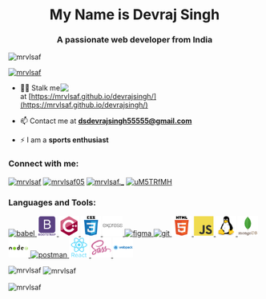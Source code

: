 <h1 align="center">My Name is Devraj Singh</h1>
<h3 align="center">A passionate web developer from India</h3>

<p align="left"> <img src="https://komarev.com/ghpvc/?username=mrvlsaf&label=Visits&color=007bff&style=plastic" alt="mrvlsaf" /> </p>

<p align="left"> <a href="https://twitter.com/mrvlsaf" target="blank"><img src="https://img.shields.io/twitter/follow/mrvlsaf?logo=twitter&style=for-the-badge" alt="mrvlsaf" /></a> </p>
<img align="right" width="400" src="https://dribbble.com/shots/9023972-React-Suspense?utm_source=Clipboard_Shot&utm_campaign=mappleton&utm_content=React%20Suspense&utm_medium=Social_Share&utm_source=Clipboard_Shot&utm_campaign=mappleton&utm_content=React%20Suspense&utm_medium=Social_Share">


- 👨‍💻 Stalk me at [https://mrvlsaf.github.io/devrajsingh/](https://mrvlsaf.github.io/devrajsingh/)

- 📫 Contact me at **dsdevrajsingh55555@gmail.com**

- ⚡ I am a **sports enthusiast**

<h3 align="left">Connect with me:</h3>
<p align="left">
<a href="https://twitter.com/mrvlsaf" target="blank"><img align="center" src="https://raw.githubusercontent.com/rahuldkjain/github-profile-readme-generator/master/src/images/icons/Social/twitter.svg" alt="mrvlsaf" height="30" width="40" /></a>
<a href="https://linkedin.com/in/mrvlsaf05" target="blank"><img align="center" src="https://raw.githubusercontent.com/rahuldkjain/github-profile-readme-generator/master/src/images/icons/Social/linked-in-alt.svg" alt="mrvlsaf05" height="30" width="40" /></a>
<a href="https://instagram.com/mrvlsaf._" target="blank"><img align="center" src="https://raw.githubusercontent.com/rahuldkjain/github-profile-readme-generator/master/src/images/icons/Social/instagram.svg" alt="mrvlsaf._" height="30" width="40" /></a>
<a href="https://discord.gg/uM5TRfMH" target="blank"><img align="center" src="https://raw.githubusercontent.com/rahuldkjain/github-profile-readme-generator/master/src/images/icons/Social/discord.svg" alt="uM5TRfMH" height="30" width="40" /></a>
</p>

<h3 align="left">Languages and Tools:</h3>
<p align="left"> <a href="https://babeljs.io/" target="_blank"> <img src="https://www.vectorlogo.zone/logos/babeljs/babeljs-icon.svg" alt="babel" width="40" height="40"/> </a> <a href="https://getbootstrap.com" target="_blank"> <img src="https://raw.githubusercontent.com/devicons/devicon/master/icons/bootstrap/bootstrap-plain-wordmark.svg" alt="bootstrap" width="40" height="40"/> </a> <a href="https://www.w3schools.com/cpp/" target="_blank"> <img src="https://raw.githubusercontent.com/devicons/devicon/master/icons/cplusplus/cplusplus-original.svg" alt="cplusplus" width="40" height="40"/> </a> <a href="https://www.w3schools.com/css/" target="_blank"> <img src="https://raw.githubusercontent.com/devicons/devicon/master/icons/css3/css3-original-wordmark.svg" alt="css3" width="40" height="40"/> </a> <a href="https://expressjs.com" target="_blank"> <img src="https://raw.githubusercontent.com/devicons/devicon/master/icons/express/express-original-wordmark.svg" alt="express" width="40" height="40"/> </a> <a href="https://www.figma.com/" target="_blank"> <img src="https://www.vectorlogo.zone/logos/figma/figma-icon.svg" alt="figma" width="40" height="40"/> </a> <a href="https://git-scm.com/" target="_blank"> <img src="https://www.vectorlogo.zone/logos/git-scm/git-scm-icon.svg" alt="git" width="40" height="40"/> </a> <a href="https://www.w3.org/html/" target="_blank"> <img src="https://raw.githubusercontent.com/devicons/devicon/master/icons/html5/html5-original-wordmark.svg" alt="html5" width="40" height="40"/> </a> <a href="https://developer.mozilla.org/en-US/docs/Web/JavaScript" target="_blank"> <img src="https://raw.githubusercontent.com/devicons/devicon/master/icons/javascript/javascript-original.svg" alt="javascript" width="40" height="40"/> </a> <a href="https://www.linux.org/" target="_blank"> <img src="https://raw.githubusercontent.com/devicons/devicon/master/icons/linux/linux-original.svg" alt="linux" width="40" height="40"/> </a> <a href="https://www.mongodb.com/" target="_blank"> <img src="https://raw.githubusercontent.com/devicons/devicon/master/icons/mongodb/mongodb-original-wordmark.svg" alt="mongodb" width="40" height="40"/> </a> <a href="https://nodejs.org" target="_blank"> <img src="https://raw.githubusercontent.com/devicons/devicon/master/icons/nodejs/nodejs-original-wordmark.svg" alt="nodejs" width="40" height="40"/> </a> <a href="https://postman.com" target="_blank"> <img src="https://www.vectorlogo.zone/logos/getpostman/getpostman-icon.svg" alt="postman" width="40" height="40"/> </a> <a href="https://reactjs.org/" target="_blank"> <img src="https://raw.githubusercontent.com/devicons/devicon/master/icons/react/react-original-wordmark.svg" alt="react" width="40" height="40"/> </a> <a href="https://sass-lang.com" target="_blank"> <img src="https://raw.githubusercontent.com/devicons/devicon/master/icons/sass/sass-original.svg" alt="sass" width="40" height="40"/> </a> <a href="https://webpack.js.org" target="_blank"> <img src="https://raw.githubusercontent.com/devicons/devicon/d00d0969292a6569d45b06d3f350f463a0107b0d/icons/webpack/webpack-original-wordmark.svg" alt="webpack" width="40" height="40"/> </a> </p>

<p><img align="left" src="https://github-readme-stats.vercel.app/api/top-langs?username=mrvlsaf&show_icons=true&locale=en&layout=compact" alt="mrvlsaf" /></p>

<p>&nbsp;<img align="center" src="https://github-readme-stats.vercel.app/api?username=mrvlsaf&show_icons=true&locale=en" alt="mrvlsaf" /></p>

<p><img align="center" src="https://github-readme-streak-stats.herokuapp.com/?user=mrvlsaf&" alt="mrvlsaf" /></p>
